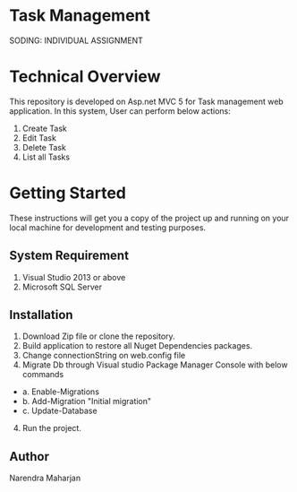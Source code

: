 # Task Management
SODING: INDIVIDUAL ASSIGNMENT


# Technical Overview

This repository is developed on Asp.net MVC 5 for Task management web application. In this system, User can perform below actions:

1. Create Task
2. Edit Task
4. Delete Task
5. List all Tasks



# Getting Started
These instructions will get you a copy of the project up and running on your local machine for development and testing purposes.

## System Requirement
1. Visual Studio 2013 or above
2. Microsoft SQL Server


## Installation


1. Download Zip file or clone the repository.
2. Build application to restore all Nuget Dependencies packages.
3. Change connectionString on web.config file
3. Migrate Db through Visual studio Package Manager Console with below commands
  * a. Enable-Migrations
  * b. Add-Migration "Initial migration"
  * c. Update-Database
4. Run the project.


## Author
Narendra Maharjan




